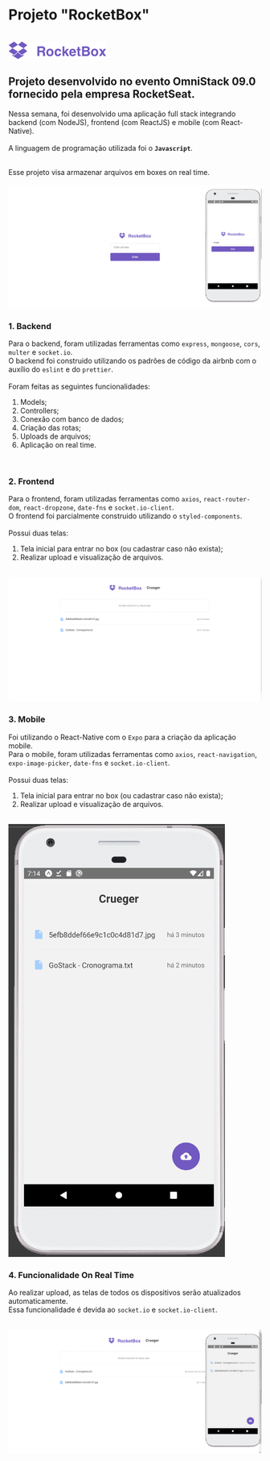 # Projeto "RocketBox"

<br>
<img src="/mobile/src/assets/logo.png">
<br>

## Projeto desenvolvido no evento OmniStack 09.0 fornecido pela empresa RocketSeat.

Nessa semana, foi desenvolvido uma aplicação full stack integrando backend (com NodeJS), frontend (com ReactJS) e mobile (com React-Native).
<br>
<br>
A linguagem de programação utilizada foi o **`Javascript`**.

<br>
Esse projeto visa armazenar arquivos em boxes on real time.

<br>
<br>
<img src="/uploads/foto1.png">
<br>

### 1. Backend

Para o backend, foram utilizadas ferramentas como `express`, `mongoose`, `cors`, `multer` e `socket.io`. 
<br>
O backend foi construido utilizando os padrões de código da airbnb com o auxílio do `eslint` e do `prettier`.
<br>
<br>
Foram feitas as seguintes funcionalidades:
  1. Models;
  2. Controllers;
  3. Conexão com banco de dados;
  4. Criação das rotas;
  5. Uploads de arquivos;
  6. Aplicação on real time.

<br>

### 2. Frontend

Para o frontend, foram utilizadas ferramentas como `axios`, `react-router-dom`, `react-dropzone`, `date-fns` e `socket.io-client`. 
<br>
O frontend foi parcialmente construido utilizando o `styled-components`.
<br>
<br>
Possui duas telas: 
  1. Tela inicial para entrar no box (ou cadastrar caso não exista);
  2. Realizar upload e visualização de arquivos.

<br>
<img src="/uploads/foto2.png">
<br>

### 3. Mobile

Foi utilizando o React-Native com o `Expo` para a criação da aplicação mobile.
<br>
Para o mobile, foram utilizadas ferramentas como `axios`, `react-navigation`, `expo-image-picker`, `date-fns` e `socket.io-client`. 
<br>
<br>
Possui duas telas: 
  1. Tela inicial para entrar no box (ou cadastrar caso não exista);
  2. Realizar upload e visualização de arquivos.

<br>
<img src="/uploads/foto3.png">
<br>

### 4. Funcionalidade On Real Time

Ao realizar upload, as telas de todos os dispositivos serão atualizados automaticamente.
<br>
Essa funcionalidade é devida ao `socket.io` e `socket.io-client`.

<br>
<img src="/uploads/foto4.png">
<br>
